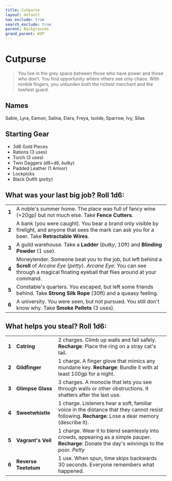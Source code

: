 ```yaml
---
title: Cutpurse
layout: default
nav_exclude: true
search_exclude: true
parent: Backgrounds
grand_parent: WIP
---
```


# Cutpurse

> You live in the grey space between those who have power and those who don’t. You find opportunity where others see only chaos. With nimble fingers, you unburden both the richest merchant and the lowliest guard. 

## Names

Sable, Lyra, Eamon, Salina, Elara, Freya, Isolde, Sparrow, Ivy, Silas

## Starting Gear
 
- 3d6 Gold Pieces
- Rations (3 uses)
- Torch (3 uses) 
- Twin Daggers (d6+d6, _bulky_)
- Padded Leather (1 Armor)
- Lockpicks
- Black Outfit (_petty_)

## What was your last big job? Roll 1d6:

|       |                                                                                                                                                                                                   |
| ----- | ------------------------------------------------------------------------------------------------------------------------------------------------------------------------------------------------- |
| **1** | A noble's summer home. The place was full of fancy wine (+20gp) but not much else. Take **Fence Cutters**.                                                                                        |
| **2** | A bank (you were caught). You bear a brand only visible by firelight, and anyone that sees the mark can ask you for a beer. Take **Retractable Wires**.                                           |
| **3** | A guild warehouse. Take a **Ladder** (_bulky_, 10ft) and **Blinding Powder** (1 use).                                                                                                             |
| **4** | Moneylender. Someone beat you to the job, but left behind a **Scroll** of _Arcane Eye_ (_petty_). _Arcane Eye_: You can see through a magical floating eyeball that flies around at your command. |
| **5** | Constable's quarters. You escaped, but left some friends behind. Take **Strong Silk Rope** (30ft) and a queasy feeling.                                                                           |
| **6** | A university. You were seen, but not pursued. You still don't know why. Take **Smoke Pellets** (3 uses).                                                                                          |

## What helps you steal? Roll 1d6:

|       |                       |                                                                                                                                                    |
| ----- | --------------------- | -------------------------------------------------------------------------------------------------------------------------------------------------- |
| **1** | **Catring**           | 2 charges. Climb up walls and fall safely. **Recharge**: Place the ring on a stray cat's tail.                                                     |
| **2** | **Gildfinger**        | 1 charge. A finger glove that mimics any mundane key. **Recharge**: Bundle it with at least 100gp for a night.                                     |
| **3** | **Glimpse Glass**     | 3 charges. A monocle that lets you see through walls or other obstructions. It shatters after the last use.                                        |
| **4** | **Sweetwhistle**      | 1 charge. Listeners hear a soft, familiar voice in the distance that they cannot resist following. **Recharge**: Lose a dear memory (describe it). |
| **5** | **Vagrant's Veil**    | 1 charge. Wear it to blend seamlessly into crowds, appearing as a simple pauper. **Recharge**: Donate the day's winnings to the poor. _Petty_      |
| **6** | **Reverse Teetotum** | 1 use. When spun, time skips backwards 30 seconds. Everyone remembers what happened.                                                                                    |


